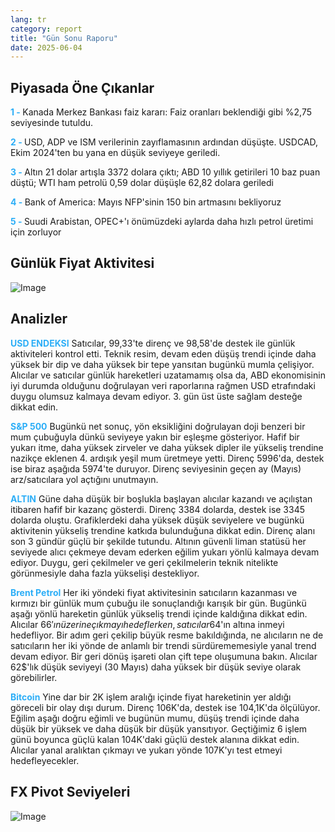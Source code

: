 ```yaml
---
lang: tr
category: report
title: "Gün Sonu Raporu"
date: 2025-06-04
---
```



<h2>Piyasada Öne Çıkanlar</h2>
<strong style="color: #2caef7;">1 - </strong> Kanada Merkez Bankası faiz kararı: Faiz oranları beklendiği gibi %2,75 seviyesinde tutuldu.

<strong style="color: #2caef7;">2 - </strong> USD, ADP ve ISM verilerinin zayıflamasının ardından düşüşte. USDCAD, Ekim 2024'ten bu yana en düşük seviyeye geriledi.

<strong style="color: #2caef7;">3 - </strong> Altın 21 dolar artışla 3372 dolara çıktı; ABD 10 yıllık getirileri 10 baz puan düştü; WTI ham petrolü 0,59 dolar düşüşle 62,82 dolara geriledi

<strong style="color: #2caef7;">4 - </strong> Bank of America: Mayıs NFP'sinin 150 bin artmasını bekliyoruz

<strong style="color: #2caef7;">5 - </strong> Suudi Arabistan, OPEC+'ı önümüzdeki aylarda daha hızlı petrol üretimi için zorluyor



<h2>Günlük Fiyat Aktivitesi</h2>
<img src="https://markleighedu.github.io/img/Jun-2025/04-Jun-2025/price.jpg" alt="Image"/>

<h2>Analizler</h2>
<strong style="color: #2caef7;">USD ENDEKSI</strong> Satıcılar, 99,33'te direnç ve 98,58'de destek ile günlük aktiviteleri kontrol etti. Teknik resim, devam eden düşüş trendi içinde daha yüksek bir dip ve daha yüksek bir tepe yansıtan bugünkü mumla çelişiyor. Alıcılar ve satıcılar günlük hareketleri uzatamamış olsa da, ABD ekonomisinin iyi durumda olduğunu doğrulayan veri raporlarına rağmen USD etrafındaki duygu olumsuz kalmaya devam ediyor. 3. gün üst üste sağlam desteğe dikkat edin.

<strong style="color: #2caef7;">S&P 500</strong> Bugünkü net sonuç, yön eksikliğini doğrulayan doji benzeri bir mum çubuğuyla dünkü seviyeye yakın bir eşleşme gösteriyor. Hafif bir yukarı itme, daha yüksek zirveler ve daha yüksek dipler ile yükseliş trendine nazikçe eklenen 4. ardışık yeşil mum üretmeye yetti. Direnç 5996'da, destek ise biraz aşağıda 5974'te duruyor. Direnç seviyesinin geçen ay (Mayıs) arz/satıcılara yol açtığını unutmayın.

<strong style="color: #2caef7;">ALTIN</strong> Güne daha düşük bir boşlukla başlayan alıcılar kazandı ve açılıştan itibaren hafif bir kazanç gösterdi. Direnç 3384 dolarda, destek ise 3345 dolarda oluştu. Grafiklerdeki daha yüksek düşük seviyelere ve bugünkü aktivitenin yükseliş trendine katkıda bulunduğuna dikkat edin. Direnç alanı son 3 gündür güçlü bir şekilde tutundu. Altının güvenli liman statüsü her seviyede alıcı çekmeye devam ederken eğilim yukarı yönlü kalmaya devam ediyor. Duygu, geri çekilmeler ve geri çekilmelerin teknik nitelikte görünmesiyle daha fazla yükselişi destekliyor.

<strong style="color: #2caef7;">Brent Petrol</strong> Her iki yöndeki fiyat aktivitesinin satıcıların kazanması ve kırmızı bir günlük mum çubuğu ile sonuçlandığı karışık bir gün. Bugünkü aşağı yönlü hareketin günlük yükseliş trendi içinde kaldığına dikkat edin. Alıcılar 66$'ın üzerine çıkmayı hedeflerken, satıcılar 64$'ın altına inmeyi hedefliyor. Bir adım geri çekilip büyük resme bakıldığında, ne alıcıların ne de satıcıların her iki yönde de anlamlı bir trendi sürdürememesiyle yanal trend devam ediyor. Bir geri dönüş işareti olan çift tepe oluşumuna bakın. Alıcılar 62$'lık düşük seviyeyi (30 Mayıs) daha yüksek bir düşük seviye olarak görebilirler.

<strong style="color: #2caef7;">Bitcoin</strong> Yine dar bir 2K işlem aralığı içinde fiyat hareketinin yer aldığı göreceli bir olay dışı durum. Direnç 106K'da, destek ise 104,1K'da ölçülüyor. Eğilim aşağı doğru eğimli ve bugünün mumu, düşüş trendi içinde daha düşük bir yüksek ve daha düşük bir düşük yansıtıyor. Geçtiğimiz 6 işlem günü boyunca güçlü kalan 104K'daki güçlü destek alanına dikkat edin. Alıcılar yanal aralıktan çıkmayı ve yukarı yönde 107K'yı test etmeyi hedefleyecekler.



<h2>FX Pivot Seviyeleri</h2>
<img src="https://markleighedu.github.io/img/Jun-2025/04-Jun-2025/pivot.jpg" alt="Image"/>